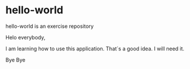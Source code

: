 # hello-world
hello-world is an exercise repository

Helo everybody,

I am learning how to use this application.
That´s a good idea.
I will need it.

Bye Bye
